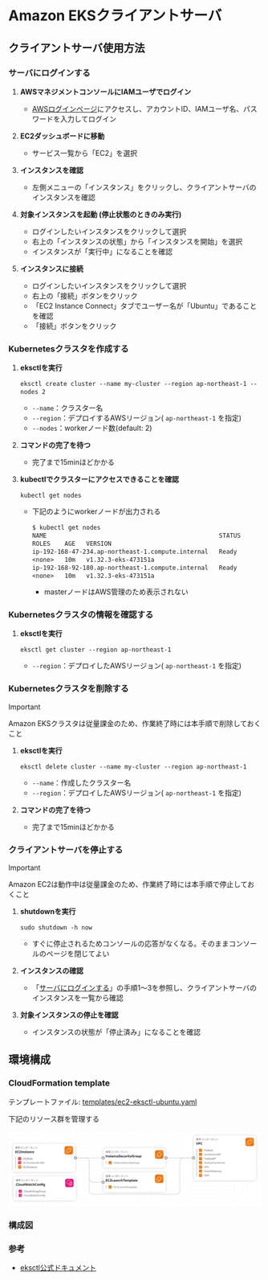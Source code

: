# Amazon EKSクライアントサーバ

## クライアントサーバ使用方法

### サーバにログインする

1. **AWSマネジメントコンソールにIAMユーザでログイン**
   - [AWSログインページ](https://signin.aws.amazon.com/)にアクセスし、アカウントID、IAMユーザ名、パスワードを入力してログイン

2. **EC2ダッシュボードに移動**
   - サービス一覧から「EC2」を選択

3. **インスタンスを確認**
   - 左側メニューの「インスタンス」をクリックし、クライアントサーバのインスタンスを確認

4. **対象インスタンスを起動 (停止状態のときのみ実行)**
   - ログインしたいインスタンスをクリックして選択
   - 右上の「インスタンスの状態」から「インスタンスを開始」を選択
   - インスタンスが「実行中」になることを確認

5. **インスタンスに接続**
   - ログインしたいインスタンスをクリックして選択
   - 右上の「接続」ボタンをクリック
   - 「EC2 Instance Connect」タブでユーザー名が「Ubuntu」であることを確認
   - 「接続」ボタンをクリック

### Kubernetesクラスタを作成する

1. **eksctlを実行**
   ```
   eksctl create cluster --name my-cluster --region ap-northeast-1 --nodes 2
   ```
   - `--name`：クラスター名
   - `--region`：デプロイするAWSリージョン( `ap-northeast-1` を指定)
   - `--nodes`：workerノード数(default: 2)

2. **コマンドの完了を待つ**
   - 完了まで15minほどかかる

3. **kubectlでクラスターにアクセスできることを確認**
   ```
   kubectl get nodes
   ```
   - 下記のようにworkerノードが出力される
      ```
      $ kubectl get nodes
      NAME                                                STATUS   ROLES    AGE   VERSION
      ip-192-168-47-234.ap-northeast-1.compute.internal   Ready    <none>   10m   v1.32.3-eks-473151a
      ip-192-168-92-180.ap-northeast-1.compute.internal   Ready    <none>   10m   v1.32.3-eks-473151a
      ```
      - masterノードはAWS管理のため表示されない

### Kubernetesクラスタの情報を確認する

1. **eksctlを実行**
   ```
   eksctl get cluster --region ap-northeast-1
   ```
   - `--region`：デプロイしたAWSリージョン( `ap-northeast-1` を指定)

### Kubernetesクラスタを削除する

> [!IMPORTANT]
> Amazon EKSクラスタは従量課金のため、作業終了時には本手順で削除しておくこと

1. **eksctlを実行**
   ```
   eksctl delete cluster --name my-cluster --region ap-northeast-1
   ```
   - `--name`：作成したクラスター名
   - `--region`：デプロイしたAWSリージョン( `ap-northeast-1` を指定)

2. **コマンドの完了を待つ**
   - 完了まで15minほどかかる

### クライアントサーバを停止する

> [!IMPORTANT]
> Amazon EC2は動作中は従量課金のため、作業終了時には本手順で停止しておくこと

1. **shutdownを実行**
   ```
   sudo shutdown -h now
   ```
   - すぐに停止されるためコンソールの応答がなくなる。そのままコンソールのページを閉じてよい

2. **インスタンスの確認**  
   - 「[サーバにログインする](#サーバにログインする)」の手順1～3を参照し、クライアントサーバのインスタンスを一覧から確認

3. **対象インスタンスの停止を確認**
   - インスタンスの状態が「停止済み」になることを確認

## 環境構成

### CloudFormation template

テンプレートファイル: [templates/ec2-eksctl-ubuntu.yaml](/templates/ec2-eksctl-ubuntu.yaml)

下記のリソース群を管理する

![テンプレート](/templates/ec2-eksctl-ubuntu.png)

### 構成図

### 参考

- [eksctl公式ドキュメント](https://eksctl.io/)
